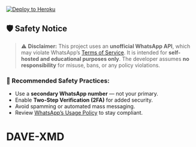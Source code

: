 [![Deploy to Heroku](https://www.herokucdn.com/deploy/button.svg)](https://heroku.com/deploy?template=https://github.com/giftdee/DAVE-XMD)


## 🛡️ Safety Notice

> ⚠️ **Disclaimer:** This project uses an **unofficial WhatsApp API**, which may violate WhatsApp’s [Terms of Service](https://www.whatsapp.com/legal). It is intended for **self-hosted and educational purposes only**. The developer assumes **no responsibility** for misuse, bans, or any policy violations.

### 🔐 Recommended Safety Practices:
- Use a **secondary WhatsApp number** — not your primary.
- Enable **Two-Step Verification (2FA)** for added security.
- Avoid spamming or automated mass messaging.
- Review [WhatsApp’s Usage Policy](https://www.whatsapp.com/legal) to stay compliant.

# DAVE-XMD
